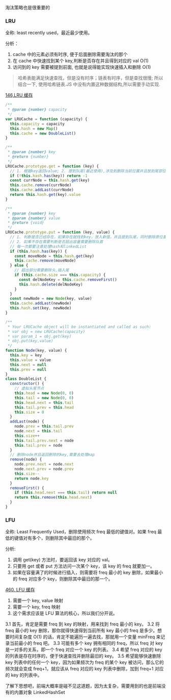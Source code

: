 淘汰策略也是很重要的

### LRU

全称: least recently used，最近最少使用。

分析：

1. cache 中的元素必须有时序, 便于后面删除需要淘汰的那个
2. 在 cache 中快速找到某个 key,判断是否存在并且得到对应的 val O(1)
3. 访问到的 key 需要被提到前面, 也就是说得能实现快速插入和删除 O(1)

> 哈希表能满足快速查找，但是没有时序；链表有时序，但是查找很慢; 所以结合一下, 使用哈希链表.JS 中没有内置这种数据结构,所以需要手动实现.

[146,LRU 缓存](https://leetcode.cn/problems/lru-cache/)

```js
/**
 * @param {number} capacity
 */
var LRUCache = function (capacity) {
  this.capacity = capacity
  this.hash = new Map()
  this.cache = new DoubleList()
}

/**
 * @param {number} key
 * @return {number}
 */
LRUCache.prototype.get = function (key) {
  // 1. 根据key返回value; 2. 提到队尾(最近使用),涉及到删除当前位置并且放到尾部位置
  if (!this.hash.has(key)) return -1
  const currNode = this.hash.get(key)
  this.cache.remove(currNode)
  this.cache.addLast(currNode)
  return this.hash.get(key).value
}

/**
 * @param {number} key
 * @param {number} value
 * @return {void}
 */
LRUCache.prototype.put = function (key, value) {
  // 1. 判断是否已经存在，如果存在就找到key，放入新值，并且提到队尾，同时删除原位置
  // 2. 如果不存在需要判断是否超出容量需要删除队首
  // 每一次都要注意处理hash和linkedList
  if (this.hash.has(key)) {
    const moveNode = this.hash.get(key)
    this.cache.remove(moveNode)
  } else {
    // 超出部分需要删除头,插入尾
    if (this.cache.size === this.capacity) {
      const delNodeKey = this.cache.removeFirst()
      this.hash.delete(delNodeKey)
    }
  }
  const newNode = new Node(key, value)
  this.cache.addLast(newNode)
  this.hash.set(key, newNode)
}

/**
 * Your LRUCache object will be instantiated and called as such:
 * var obj = new LRUCache(capacity)
 * var param_1 = obj.get(key)
 * obj.put(key,value)
 */
function Node(key, value) {
  this.key = key
  this.value = value
  this.next = null
  this.prev = null
}
class DoubleList {
  constructor() {
    // 虚拟头尾节点
    this.head = new Node(0, 0)
    this.tail = new Node(0, 0)
    this.head.next = this.tail
    this.tail.prev = this.head
    this.size = 0
  }
  addLast(node) {
    node.prev = this.tail.prev
    node.next = this.tail
    this.size++
    this.tail.prev.next = node
    this.tail.prev = node
  }
  // 删除node并且返回删除的key,需要去处理map
  remove(node) {
    node.prev.next = node.next
    node.next.prev = node.prev
    this.size--
    return node.key
  }
  removeFirst() {
    if (this.head.next === this.tail) return null
    return this.remove(this.head.next)
  }
}
```

### LFU

全称: Least Frequently Used，删除使用频次 freq 最低的键值对。如果 freq 最低的键值对有多个，则删除其中最旧的那个。

分析:

1. 调用 get(key) 方法时，要返回该 key 对应的 val。
2. 只要用 get 或者 put 方法访问一次某个 key，该 key 的 freq 就要加一。
3. 如果在容量满了的时候进行插入，则需要将 freq 最小的 key 删除，如果最小的 freq 对应多个 key，则删除其中最旧的那一个。

[460. LFU 缓存](https://leetcode.cn/problems/lfu-cache/)

1. 需要一个 key, value 映射
2. 需要一个 key, freq 映射
3. 这个需求应该是 LFU 算法的核心，所以我们分开说。

3.1 首先，肯定是需要 freq 到 key 的映射，用来找到 freq 最小的 key。
3.2 将 freq 最小的 key 删除，那你就得快速得到当前所有 key 最小的 freq 是多少。想要时间复杂度 O(1) 的话，肯定不能遍历一遍去找，那就用一个变量 minFreq 来记录当前最小的 freq 吧。
3.3 可能有多个 key 拥有相同的 freq，所以 freq 对 key 是一对多的关系，即一个 freq 对应一个 key 的列表。
3.4 希望 freq 对应的 key 的列表是存在时序的，便于快速查找并删除最旧的 key。
3.5 希望能够快速删除 key 列表中的任何一个 key，因为如果频次为 freq 的某个 key 被访问，那么它的频次就会变成 freq+1，就应该从 freq 对应的 key 列表中删除，加到 freq+1 对应的 key 的列表中。

了解下思想吧，前端大概率是碰不见这道题，因为太复杂，需要用到的也是前端没有的内置对象 LinkedHashSet

